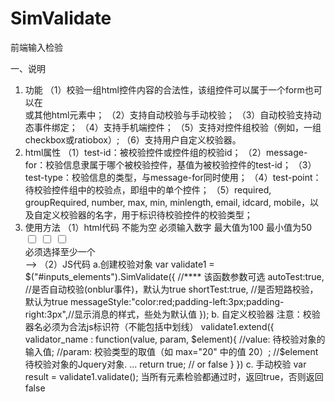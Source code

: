 # SimValidate
 前端输入检验
 
 一、说明
 1. 功能
 （1）校验一组html控件内容的合法性，该组控件可以属于一个form也可以在<div>或其他html元素中；
 （2）支持自动校验与手动校验；
 （3）自动校验支持动态事件绑定；
 （4）支持手机端控件；
 （5）支持对控件组校验（例如，一组checkbox或ratiobox）;
 （6）支持用户自定义校验器。
 2. html属性
 （1）test-id：被校验控件或控件组的校验id；
 （2）message-for：校验信息隶属于哪个被校验控件，基值为被校验控件的test-id；
 （3）test-type：校验信息的类型，与message-for同时使用；
 （4）test-point：待校验控件组中的校验点，即组中的单个控件；
 （5）required, groupRequired, number, max, min, minlength, email, idcard, mobile，以及自定义校验器的名字，用于标识待校验控件的校验类型；
 3. 使用方法
 （1）html代码
        <!--
 		<div id="inputs_elements">
 			<div>
 				<input type="text" test-id="element1" required/>
 				<span message-for="element1">不能为空</span>
 			</div>
 			<div>
 				<input type="text" test-id="element2" required number max="100" min="50"/>  
 				<!--非空的大于等50小于等于100的数字-->
 				<span message-for="element2" test-type="required">不能为空</span>
 				<span message-for="element2" test-type="number">必须输入数字</span>
 				<span message-for="element2" test-type="max">最大值为100</span>
 				<span message-for="element2" test-type="min">最小值为50</span>
 			</div>
 			<div>
 				<div test-id="group1" groupRequired>  <!--一组checkbox必须选择至少一个-->
 					<input type="checkbox" test-point>
 					<input type="checkbox" test-point>
 					<input type="checkbox" test-point>
 				</div>
 				<span message-for="group1" test-type="groupRequired">必须选择至少一个</span>
 			</div>
 		</div>
        -->
 （2）JS代码
 		a.创建校验对象
 			var validate1 = $("#inputs_elements").SimValidate({  //**** 该函数参数可选
   						autoTest:true,	//是否自动校验(onblur事件)，默认为true
   						shortTest:true,	//是否短路校验，默认为true
 							messageStyle:"color:red;padding-left:3px;padding-right:3px",//显示消息的样式，些处为默认值
 						});
 		b. 自定义校验器
 			注意：校验器名必须为合法js标识符（不能包括中划线）
 			validate1.extend({
 				validator_name : function(value, param, $element){ 
 					//value: 待校验对象的输入值;
 					//param: 校验类型的取值（如 max="20" 中的值 20）;
 					//$element 待校验对象的Jquery对象.
 					...
 					return true; // or false
 				}
 			})
 		c. 手动校验
 			var result = validate1.validate(); 当所有元素检验都通过时，返回true，否则返回false
